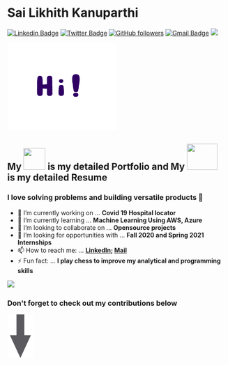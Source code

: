 # Sai Likhith Kanuparthi
[![Linkedin Badge](https://img.shields.io/badge/-sailikhithk-blue?style=social&logo=Linkedin&logoColor=blue&link=https://www.linkedin.com/in/sailikhithk/)](https://www.linkedin.com/in/sailikhithk/) 
[![Twitter Badge](http://img.shields.io/badge/-@codewithsai?style=social&logo=twitter&logoColor=blue&link=https://twitter.com/codewithsai)](https://twitter.com/codewithsai) 
[![GitHub followers](https://img.shields.io/github/followers/sailikhithk?label=Follow&style=social)](https://github.com/sailikhithk/?tab=follow) 
[![Gmail Badge](https://img.shields.io/badge/-sailikhithk?style=social&logo=Gmail&logoColor=red&link=mailto:sailikhithcse@gmail.com)](mailto:sailikhithcse@gmail.com) 
![](https://visitor-badge.glitch.me/badge?page_id=sailikhithk.visitor-badge)

<img src="https://github.com/sailikhithk/sailikhithk/blob/master/Hi.gif" width="250" height="200">




## My <img src="https://media-exp1.licdn.com/dms/image/C4D0BAQGyOWvr4W0Pow/company-logo_200_200/0?e=2159024400&v=beta&t=itrwplyUUwPAVxqxN8THySQds9p401UaOtZIurSBVnA" width="50" height="50"> is my detailed Portfolio and My <img src="https://cdn.iconscout.com/icon/free/png-256/github-153-675523.png" width="70" height="60"> is my detailed Resume 

### I love solving problems and building versatile products 👋 


- 🔭 I’m currently working on ... **Covid 19 Hospital locator**
- 🌱 I’m currently learning ... **Machine Learning Using AWS, Azure**
- 👯 I’m looking to collaborate on ... **Opensource projects**
- 🤔 I’m looking for opportunities with ... **Fall 2020 and Spring 2021 Internships**
- 📫 How to reach me: ... **[LinkedIn](https://www.linkedin.com/in/sailikhithk); [Mail](mailto:sailikhithcse@gmail.com)**
- ⚡ Fun fact: ... **I play chess to improve my analytical and programming skills**

<img src="https://github-readme-stats.vercel.app/api?username=sailikhithk&show_icons=true&title_color=000FFF&icon_color=79ff67&text_color=9f9f9f">


### Don't forget to check out my contributions below
<img src="https://github.com/sailikhithk/sailikhithk/blob/master/images%20(1).png" width="60" height="100">

<!--

[![ReadMe Card](https://github-readme-stats.vercel.app/api/pin/?username=anuraghazra&repo=github-readme-stats)](https://github.com/anuraghazra/github-readme-stats)
[![ReadMe Card](https://github-readme-stats.vercel.app/api/pin/?username=anuraghazra&repo=github-readme-stats)](https://github.com/anuraghazra/github-readme-stats)
[![ReadMe Card](https://github-readme-stats.vercel.app/api/pin/?username=anuraghazra&repo=github-readme-stats)](https://github.com/anuraghazra/github-readme-stats)

**sailikhithk/sailikhithk** is a ✨ _special_ ✨ repository because its `README.md` (this file) appears on your GitHub profile.

Here are some ideas to get you started:

- 🔭 I’m currently working on ...
- 🌱 I’m currently learning ...
- 👯 I’m looking to collaborate on ...
- 🤔 I’m looking for help with ...
- 💬 Ask me about ...
- 📫 How to reach me: ...
- 😄 Pronouns: ...
- ⚡ Fun fact: ...
-->
